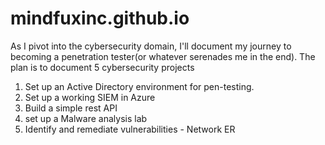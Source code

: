 # mindfuxinc.github.io

As I pivot into the cybersecurity domain, I'll document my journey to becoming a penetration tester(or whatever serenades me in the end). 
The plan is to document 5 cybersecurity projects 
1. Set up an Active Directory environment for pen-testing.
2. Set up a working SIEM in Azure
3. Build a simple rest API
4. set up a Malware analysis lab
5. Identify and remediate vulnerabilities - Network ER
